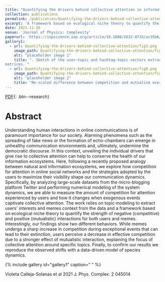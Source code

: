 ```yaml
---
title: "Quantifying the drivers behind collective attention in information ecosystems"
collection: publications
permalink: /publication/Quantifying-the-drivers-behind-collective-attention
excerpt: 'A framework based on ecological niche theory to quantify the strength of competitive and mutualistic interactions for users and #, and how they change when events captivate collective attention'
date: 2021-11-26
venue: 'Journal of Physics: Complexity'
paperurl: 'https://iopscience.iop.org/article/10.1088/2632-072X/ac35b6/pdf'
gallery1:
  - url: Quantifying-the-drivers-behind-collective-attention/fig3.png
    image_path: Quantifying-the-drivers-behind-collective-attention/fig3.png
    alt: "placeholder image 1"
    title: ". Sketch of the user–topic and hashtag–topic vectors extraction method and creation of the competitive and mutualistic
matrices. "
  - url: Quantifying-the-drivers-behind-collective-attention/fig8.png
    image_path: Quantifying-the-drivers-behind-collective-attention/fig8.png
    alt: "placeholder image 2"
    title: "Re-scaled difference between competition and mutualism over the different periods."
---
```


[PDF](https://iopscience.iop.org/article/10.1088/2632-072X/ac35b6/pdf){: .btn--research}

# Abstract
Understanding human interactions in online communications is of paramount importance for our society. Alarming phenomena such as the spreading of fake news or the formation of echo-chambers can emerge in unhealthy communication environments and, ultimately, undermine the democratic discourse. In this context, unveiling the individual drivers that give rise to collective attention can help to conserve the health of our information ecosystems. Here, following a recently proposed analogy between natural and information ecosystems, we explore how competition for attention in online social networks and the strategies adopted by the users to maximize their visibility shape our communication dynamics. Specifically, by analyzing large-scale datasets from the micro-blogging platform Twitter and performing numerical modeling of the system dynamics, we are able to measure the amount of competition for attention experienced by users and how it changes when exogenous events captivate collective attention. The work relies on topic modeling to extract users' interests and memes context from the data and a framework based on ecological niche theory to quantify the strength of negative (competitive) and positive (mutualistic) interactions for both users and memes. Interestingly, our findings show two different behaviors. While memes undergo a sharp increase in competition during exceptional events that can lead to their extinction, users perceive a decrease in effective competition due to a stronger effect of mutualistic interaction, explaining the focus of collective attention around specific topics. Finally, to confirm our results we reproduce the observed shifts with a data-driven model of species dynamics.

{% include gallery id="gallery1" caption=" " %}


Violeta Calleja-Solanas et al 2021 J. Phys. Complex. 2 045014
